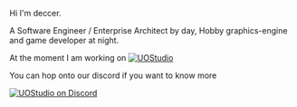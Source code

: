 Hi I'm deccer. 

A Software Engineer / Enterprise Architect by day, Hobby graphics-engine and game developer at night.

At the moment I am working on
[![UOStudio](https://github.com/deccer/UOStudio/blob/main/assets/client/splashscreen.png?raw=true)](https://uo.studio)

You can hop onto our discord if you want to know more

[![UOStudio on Discord](https://github.com/deccer/UOStudio/blob/main/assets/github/repo/discord-image.png?raw=true)](https://discord.gg/tYeZh3f)
